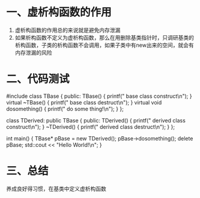 # 一、虚析构函数的作用

1. 虚析构函数的作用总的来说就是避免内存泄漏
2. 如果析构函数不定义为虚析构函数，那么在用删除基类指针时，只调研基类的析构函数，子类的析构函数不会调用，如果子类中有new出来的空间，就会有内存泄漏的风险

# 二、代码测试


#include <iostream>
class TBase
{
public:
	TBase()
	{
		printf(" base class construct\n");
	}
	virtual ~TBase()
	{
		printf(" base class destruct\n");
	}
	virtual void dosomething()
	{
		printf(" do some thing!\n");
	}
};

class TDerived: public TBase
{
public:
	TDerived()
	{
		printf(" derived class construct\n");
	}
	~TDerived()
	{
		printf(" derived class destruct\n");
	}
};

int main()
{
	TBase* pBase = new TDerived();
	pBase->dosomething();
	delete pBase;
    std::cout << "Hello World!\n";
}


# 三、总结

养成良好得习惯，在基类中定义虚析构函数

